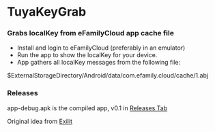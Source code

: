 # TuyaKeyGrab

### Grabs localKey from eFamilyCloud app cache file

* Install and login to eFamilyCloud (preferably in an emulator)
* Run the app to show the localKey for your device. 
* App gathers all localKey messages from the following file:

$ExternalStorageDirectory/Android/data/com.efamily.cloud/cache/1.abj

### Releases

app-debug.apk is the compiled app, v0.1 in [Releases Tab](https://github.com/bobalob/TuyaKeyGrab/releases)


Original idea from [Exilit](https://github.com/codetheweb/tuyapi)
